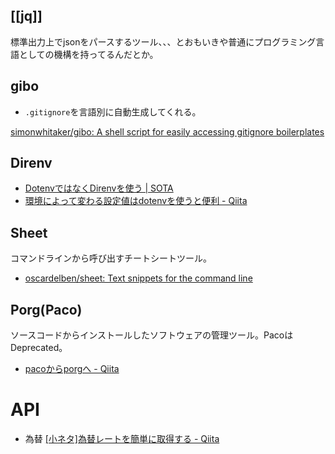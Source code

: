[[jq]]
----

標準出力上でjsonをパースするツール、、、とおもいきや普通にプログラミング言語としての機構を持ってるんだとか。


gibo
----

* `.gitignore`を言語別に自動生成してくれる。

[simonwhitaker/gibo: A shell script for easily accessing gitignore boilerplates](https://github.com/simonwhitaker/gibo)

Direnv
----

* [DotenvではなくDirenvを使う | SOTA](http://deeeet.com/writing/2014/05/06/direnv/)
* [環境によって変わる設定値はdotenvを使うと便利 - Qiita](http://qiita.com/closer/items/f8d8ba00ae86d7051764)


Sheet
----

コマンドラインから呼び出すチートシートツール。

* [oscardelben/sheet: Text snippets for the command line](https://github.com/oscardelben/sheet)


Porg(Paco)
----

ソースコードからインストールしたソフトウェアの管理ツール。PacoはDeprecated。

* [pacoからporgへ - Qiita](http://qiita.com/pasela/items/eea4a9cbbd54ad118d09)


API
========

* 為替 [[小ネタ]為替レートを簡単に取得する - Qiita](http://qiita.com/chromabox/items/a1323225bae146c80bec)